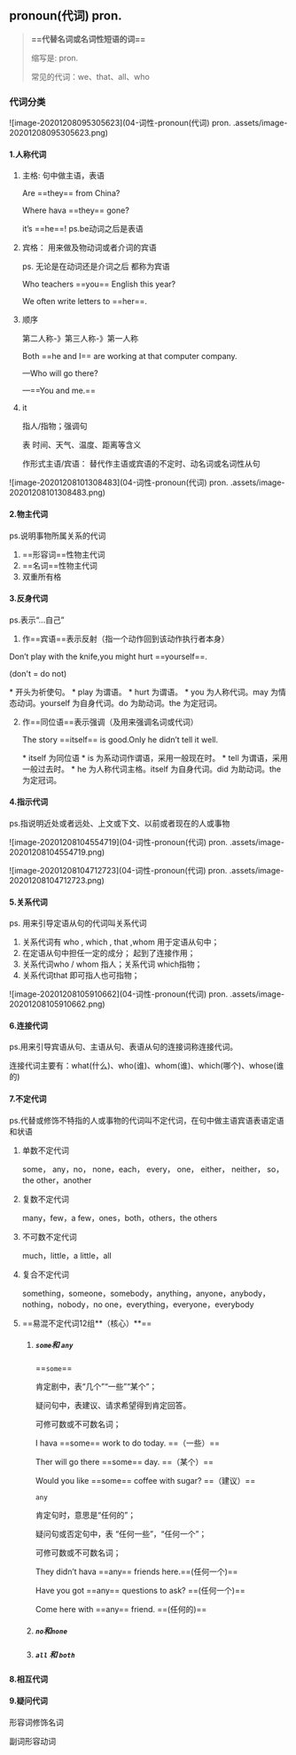 ## pronoun(代词) pron.

> **==代替名词或名词性短语的词==**
>
> 缩写是:  pron.
>
> 常见的代词：we、that、all、who

### 代词分类

![image-20201208095305623](04-词性-pronoun(代词) pron. .assets/image-20201208095305623.png)

#### 1.人称代词	

1. 主格: 句中做主语，表语

   Are ==they== from China?

   Where hava ==they== gone?

   it’s ==he==!   ps.be动词之后是表语

2. 宾格： 用来做及物动词或者介词的宾语

   ps. 无论是在动词还是介词之后 都称为宾语

   Who teachers ==you== English this year?

   We often write letters to ==her==.

3. 顺序

   第二人称-》第三人称-》第一人称

   Both ==he and I== are working at that computer company.

   —Who will go there? 

   —==You and me.== 

4. it

   指人/指物；强调句

   表 时间、天气、温度、距离等含义

   作形式主语/宾语： 替代作主语或宾语的不定时、动名词或名词性从句

![image-20201208101308483](04-词性-pronoun(代词) pron. .assets/image-20201208101308483.png)

#### 2.物主代词

ps.说明事物所属关系的代词

1. ==形容词==性物主代词
2. ==名词==性物主代词
3. 双重所有格

#### 3.反身代词

ps.表示“…自己”

1.  作==宾语==表示反射（指一个动作回到该动作执行者本身）

   Don’t play with the knife,you might hurt ==yourself==.

   (don't = do not)

   \* 开头为祈使句。
   \* play 为谓语。
   \* hurt 为谓语。
   \* you 为人称代词。may 为情态动词。yourself 为自身代词。do 为助动词。the 为定冠词。

2. 作==同位语==表示强调（及用来强调名词或代词）

   The story ==itself== is good.Only he didn’t tell it well.

   \* itself 为同位语
   \* is 为系动词作谓语，采用一般现在时。
   \* tell 为谓语，采用一般过去时。
   \* he 为人称代词主格。itself 为自身代词。did 为助动词。the 为定冠词。

#### 4.指示代词

ps.指说明近处或者远处、上文或下文、以前或者现在的人或事物

![image-20201208104554719](04-词性-pronoun(代词) pron. .assets/image-20201208104554719.png)

![image-20201208104712723](04-词性-pronoun(代词) pron. .assets/image-20201208104712723.png)

#### 5.关系代词

ps. 用来引导定语从句的代词叫关系代词

1. 关系代词有 who , which , that ,whom 用于定语从句中；
2. 在定语从句中担任一定的成分； 起到了连接作用；
3. 关系代词who / whom 指人；关系代词 which指物；
4. 关系代词that 即可指人也可指物；

![image-20201208105910662](04-词性-pronoun(代词) pron. .assets/image-20201208105910662.png)

#### 6.连接代词

ps.用来引导宾语从句、主语从句、表语从句的连接词称连接代词。

连接代词主要有：what(什么)、who(谁)、whom(谁)、which(哪个)、whose(谁的)

#### 7.不定代词

ps.代替或修饰不特指的人或事物的代词叫不定代词，在句中做主语宾语表语定语和状语

1. 单数不定代词

   some， any，no， none，each， every， one， either， neither， so，the other，another

2. 复数不定代词

   many，few，a few，ones，both，others，the others

3. 不可数不定代词

   much，little，a little，all

4. 复合不定代词

   something，someone，somebody，anything，anyone，anybody，nothing，nobody，no one，everything，everyone，everybody

5. ==易混不定代词12组**（核心）**==

   1. ##### `some`和 `any`

      ==`some`==

      肯定剧中，表“几个”“一些”“某个”；

      疑问句中，表建议、请求希望得到肯定回答。

      可修可数或不可数名词；

      I hava ==some== work to do today. ==（一些）==

      Ther will go there ==some== day. ==（某个）==

      Would you like ==some== coffee with sugar? ==（建议）==

      `any`

      肯定句时，意思是“任何的”；

      疑问句或否定句中，表 “任何一些”，“任何一个”；

      可修可数或不可数名词；

      They didn’t hava ==any== friends here.==(任何一个)==

      Have you got ==any== questions to ask? ==(任何一个)==

      Come here with ==any== friend. ==(任何的)==

   2. ##### `no`和`none`

   3. ##### `all` 和 `both`

#### 8.相互代词

#### 9.疑问代词





形容词修饰名词

副词形容动词